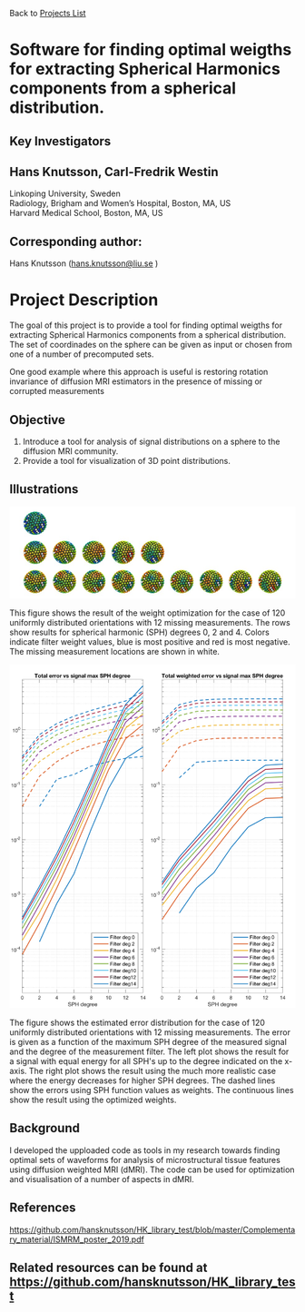 Back to [Projects List](../../README.md#ProjectsList)

# Software for finding optimal weigths for extracting Spherical Harmonics components from a spherical distribution.

## Key Investigators  
## Hans Knutsson, Carl-Fredrik Westin  
Linkoping University, Sweden  
Radiology, Brigham and Women’s Hospital, Boston, MA, US  
Harvard Medical School, Boston, MA, US

## Corresponding author:  
Hans Knutsson (hans.knutsson@liu.se )

# Project Description  
The goal of this project is to provide a tool for finding optimal weigths for extracting Spherical Harmonics components from a spherical distribution. The set of coordinades on the sphere can be given as input or chosen from one of a number of precomputed sets.

One good example where this approach is useful is restoring rotation invariance of diffusion MRI estimators in the presence of missing or corrupted measurements 

## Objective  
<!-- Describe here WHAT you would like to achieve (what you will have as end result). -->
1. Introduce a tool for analysis of signal distributions on a sphere to the diffusion MRI community.
2. Provide a tool for visualization of 3D point distributions.

<!-- ## Approach and Plan  
Describe here HOW you would like to achieve the objectives stated above. -->

<!-- 1. Discuss / demo the CMB platform
2. Integrate ITK into the CMB plaform
3. Integrate display of oriented image data in VTK
4. Basic thresholding -->

<!--## Progress and Next Steps-->

<!-- Update this section as you make progress, describing of what you have ACTUALLY DONE. If there are specific steps that you could not complete then you can describe them here, too. -->



## Illustrations  
<!-- Add pictures and links to videos that demonstrate what has been accomplished.
![Description of picture](Example2.jpg)
![Some more images](Example2.jpg)
-->
![alt text](https://github.com/hansknutsson/HK_library_test/blob/master/Complementary_material/Opt_SPH_fig1.jpg)

This figure shows the result of the weight optimization for the case of 120 uniformly distributed orientations with 12 missing measurements. The rows show results for spherical harmonic (SPH) degrees 0, 2 and 4. Colors indicate filter weight values, blue is most positive and red is most negative. The missing measurement locations are shown in white. 

![alt text](https://github.com/hansknutsson/HK_library_test/blob/master/Complementary_material/SPHerrors_120_12missing.png)

The figure shows the estimated error distribution for the case of 120 uniformly distributed orientations with 12 missing measurements. The error is given as a function of the maximum SPH degree of the measured signal and the degree of the measurement filter. The left plot shows the result for a signal with equal energy for all SPH's up to the degree indicated on the x-axis. The right plot shows the result using the much more realistic case where the energy decreases for higher SPH degrees. The dashed lines show the errors using SPH function values as weights. The continuous lines show the result using the optimized weights.

## Background 
I developed the upploaded code as tools in my research towards finding optimal sets of waveforms for analysis of microstructural tissue features using diffusion weighted MRI (dMRI). The code can be used for optimization and visualisation of a number of aspects in dMRI.

<!-- If you developed any software, include link to the source code repository. If possible, also add links to sample data, and to any relevant publications. -->

## References  
https://github.com/hansknutsson/HK_library_test/blob/master/Complementary_material/ISMRM_poster_2019.pdf

## Related resources can be found at https://github.com/hansknutsson/HK_library_test

